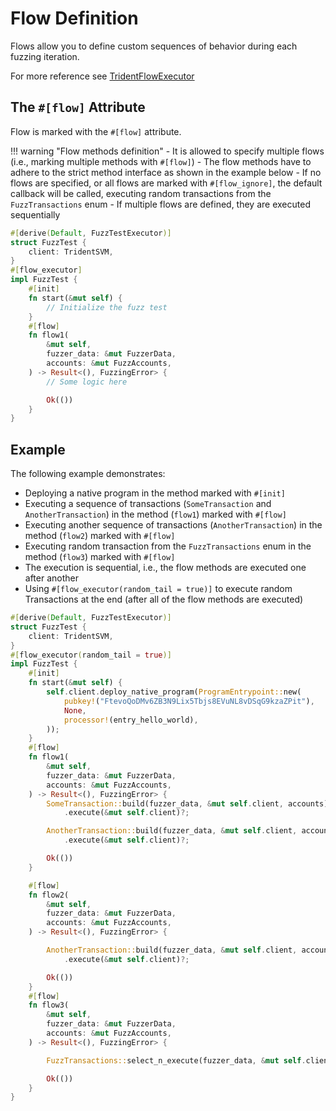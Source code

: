 # Flow Definition

Flows allow you to define custom sequences of behavior during each fuzzing iteration.

For more reference see [TridentFlowExecutor](../../../trident-api-macro/trident-macros/trident-flow-executor.md)

## The `#[flow]` Attribute

Flow is marked with the `#[flow]` attribute.

!!! warning "Flow methods definition"
    - It is allowed to specify multiple flows (i.e., marking multiple methods with `#[flow]`)
    - The flow methods have to adhere to the strict method interface as shown in the example below
    - If no flows are specified, or all flows are marked with `#[flow_ignore]`, the default callback will be called, executing random transactions from the `FuzzTransactions` enum
    - If multiple flows are defined, they are executed sequentially


```rust
#[derive(Default, FuzzTestExecutor)]
struct FuzzTest {
    client: TridentSVM,
}
#[flow_executor]
impl FuzzTest {
    #[init]
    fn start(&mut self) {
        // Initialize the fuzz test
    }
    #[flow]
    fn flow1(
        &mut self,
        fuzzer_data: &mut FuzzerData,
        accounts: &mut FuzzAccounts,
    ) -> Result<(), FuzzingError> {
        // Some logic here

        Ok(())
    }
}
```


## Example

The following example demonstrates:

- Deploying a native program in the method marked with `#[init]`
- Executing a sequence of transactions (`SomeTransaction` and `AnotherTransaction`) in the method (`flow1`) marked with `#[flow]`
- Executing another sequence of transactions (`AnotherTransaction`) in the method (`flow2`) marked with `#[flow]`
- Executing random transaction from the `FuzzTransactions` enum in the method (`flow3`) marked with `#[flow]`
- The execution is sequential, i.e., the flow methods are executed one after another
- Using `#[flow_executor(random_tail = true)]` to execute random Transactions at the end (after all of the flow methods are executed)

```rust
#[derive(Default, FuzzTestExecutor)]
struct FuzzTest {
    client: TridentSVM,
}
#[flow_executor(random_tail = true)]
impl FuzzTest {
    #[init]
    fn start(&mut self) {
        self.client.deploy_native_program(ProgramEntrypoint::new(
            pubkey!("FtevoQoDMv6ZB3N9Lix5Tbjs8EVuNL8vDSqG9kzaZPit"),
            None,
            processor!(entry_hello_world),
        ));
    }
    #[flow]
    fn flow1(
        &mut self,
        fuzzer_data: &mut FuzzerData,
        accounts: &mut FuzzAccounts,
    ) -> Result<(), FuzzingError> {
        SomeTransaction::build(fuzzer_data, &mut self.client, accounts)?
            .execute(&mut self.client)?;

        AnotherTransaction::build(fuzzer_data, &mut self.client, accounts)?
            .execute(&mut self.client)?;

        Ok(())
    }

    #[flow]
    fn flow2(
        &mut self,
        fuzzer_data: &mut FuzzerData,
        accounts: &mut FuzzAccounts,
    ) -> Result<(), FuzzingError> {

        AnotherTransaction::build(fuzzer_data, &mut self.client, accounts)?
            .execute(&mut self.client)?;

        Ok(())
    }
    #[flow]
    fn flow3(
        &mut self,
        fuzzer_data: &mut FuzzerData,
        accounts: &mut FuzzAccounts,
    ) -> Result<(), FuzzingError> {

        FuzzTransactions::select_n_execute(fuzzer_data, &mut self.client, accounts)?;

        Ok(())
    }
}
```
